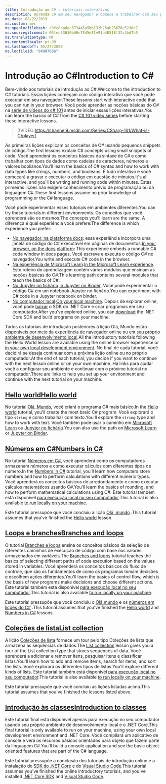 ```yaml
---
title: Introdução ao C# – tutoriais interativos
description: Aprenda C# em seu navegador e comece a trabalhar com seu próprio ambiente de desenvolvimento
ms.date: 08/22/2019
ms.custom: mvc
ms.openlocfilehash: c9fc8dadac373445a5bb132b25ab25676c5230c7
ms.sourcegitcommit: 03fec33630b46e78d5e81e91b40518f32c4bd7b5
ms.translationtype: MT
ms.contentlocale: pt-BR
ms.lasthandoff: 05/27/2020
ms.locfileid: "84007696"
---
```

# <a name="introduction-to-c"></a><span data-ttu-id="40ca7-103">Introdução ao C\#</span><span class="sxs-lookup"><span data-stu-id="40ca7-103">Introduction to C\#</span></span>

<span data-ttu-id="40ca7-104">Bem-vindo aos tutoriais de introdução ao C#.</span><span class="sxs-lookup"><span data-stu-id="40ca7-104">Welcome to the introduction to C# tutorials.</span></span> <span data-ttu-id="40ca7-105">Essas lições começam com código interativo que você pode executar em seu navegador.</span><span class="sxs-lookup"><span data-stu-id="40ca7-105">These lessons start with interactive code that you can run in your browser.</span></span> <span data-ttu-id="40ca7-106">Você pode aprender as noções básicas do C# na [série de vídeos do c# 101](https://aka.ms/dotnet3-csharp) antes de iniciar essas lições interativas.</span><span class="sxs-lookup"><span data-stu-id="40ca7-106">You can learn the basics of C# from the [C# 101 video series](https://aka.ms/dotnet3-csharp) before starting these interactive lessons.</span></span>

> [!VIDEO https://channel9.msdn.com/Series/CSharp-101/What-is-C/player]

<span data-ttu-id="40ca7-107">As primeiras lições explicam os conceitos de C# usando pequenos snippets de código.</span><span class="sxs-lookup"><span data-stu-id="40ca7-107">The first lessons explain C# concepts using small snippets of code.</span></span> <span data-ttu-id="40ca7-108">Você aprenderá os conceitos básicos da sintaxe de C# e como trabalhar com tipos de dados como cadeias de caracteres, números e valores boolianos.</span><span class="sxs-lookup"><span data-stu-id="40ca7-108">You'll learn the basics of C# syntax and how to work with data types like strings, numbers, and booleans.</span></span> <span data-ttu-id="40ca7-109">É tudo interativo e você começará a gravar e executar o código em questão de minutos.</span><span class="sxs-lookup"><span data-stu-id="40ca7-109">It's all interactive, and you'll be writing and running code within minutes.</span></span> <span data-ttu-id="40ca7-110">Estas primeiras lições não exigem conhecimento prévio de programação ou da linguagem C#.</span><span class="sxs-lookup"><span data-stu-id="40ca7-110">These first lessons assume no prior knowledge of programming or the C# language.</span></span>

<span data-ttu-id="40ca7-111">Você pode experimentar esses tutoriais em ambientes diferentes.</span><span class="sxs-lookup"><span data-stu-id="40ca7-111">You can try these tutorials in different environments.</span></span> <span data-ttu-id="40ca7-112">Os conceitos que você aprenderá são os mesmos.</span><span class="sxs-lookup"><span data-stu-id="40ca7-112">The concepts you'll learn are the same.</span></span> <span data-ttu-id="40ca7-113">A diferença é qual experiência você prefere:</span><span class="sxs-lookup"><span data-stu-id="40ca7-113">The difference is which experience you prefer:</span></span>

- <span data-ttu-id="40ca7-114">[No navegador, na plataforma docs](hello-world.yml): essa experiência incorpora uma janela de código do C# executável em páginas de documentos.</span><span class="sxs-lookup"><span data-stu-id="40ca7-114">[In your browser, on the docs platform](hello-world.yml): This experience embeds a runnable C# code window in docs pages.</span></span> <span data-ttu-id="40ca7-115">Você escreve e executa o código C# no navegador.</span><span class="sxs-lookup"><span data-stu-id="40ca7-115">You write and execute C# code in the browser.</span></span>
- <span data-ttu-id="40ca7-116">[Na experiência de Microsoft Learn](https://docs.microsoft.com/learn/paths/csharp-first-steps/).</span><span class="sxs-lookup"><span data-stu-id="40ca7-116">[In the Microsoft Learn experience](https://docs.microsoft.com/learn/paths/csharp-first-steps/).</span></span> <span data-ttu-id="40ca7-117">Este roteiro de aprendizagem contém vários módulos que ensinam as noções básicas do C#.</span><span class="sxs-lookup"><span data-stu-id="40ca7-117">This learning path contains several modules that teach the basics of C#.</span></span>
- <span data-ttu-id="40ca7-118">[No Jupyter no fichário](https://mybinder.org/v2/gh/dotnet/try-samples/master?filepath=hello-csharp%2Fhello-world.ipynb).</span><span class="sxs-lookup"><span data-stu-id="40ca7-118">[In Jupyter on Binder](https://mybinder.org/v2/gh/dotnet/try-samples/master?filepath=hello-csharp%2Fhello-world.ipynb).</span></span> <span data-ttu-id="40ca7-119">Você pode experimentar o código C# em um notebook Jupyter no fichário.</span><span class="sxs-lookup"><span data-stu-id="40ca7-119">You can experiment with C# code in a Jupyter notebook on binder.</span></span>
- <span data-ttu-id="40ca7-120">[No computador local](numbers-in-csharp-local.md).</span><span class="sxs-lookup"><span data-stu-id="40ca7-120">[On your local machine](numbers-in-csharp-local.md).</span></span> <span data-ttu-id="40ca7-121">Depois de explorar online, você pode [baixar](https://dotnet.microsoft.com/download) o SDK do .NET Core e criar programas em seu computador.</span><span class="sxs-lookup"><span data-stu-id="40ca7-121">After you've explored online, you can [download](https://dotnet.microsoft.com/download) the .NET Core SDK and build programs on your machine.</span></span>

<span data-ttu-id="40ca7-122">Todos os tutoriais de introdução posteriores à lição Olá, Mundo estão disponíveis por meio da experiência de navegador online ou [em seu próprio ambiente de desenvolvimento local](local-environment.md).</span><span class="sxs-lookup"><span data-stu-id="40ca7-122">All the introductory tutorials following the Hello World lesson are available using the online browser experience or [in your own local development environment](local-environment.md).</span></span> <span data-ttu-id="40ca7-123">No final de cada tutorial, você decidirá se deseja continuar com a próxima lição online ou no próprio computador.</span><span class="sxs-lookup"><span data-stu-id="40ca7-123">At the end of each tutorial, you decide if you want to continue with the next lesson online or on your own machine.</span></span> <span data-ttu-id="40ca7-124">Há links para ajudar você a configurar seu ambiente e continuar com o próximo tutorial no computador.</span><span class="sxs-lookup"><span data-stu-id="40ca7-124">There are links to help you set up your environment and continue with the next tutorial on your machine.</span></span>

## <a name="hello-world"></a>[<span data-ttu-id="40ca7-125">Hello world</span><span class="sxs-lookup"><span data-stu-id="40ca7-125">Hello world</span></span>](hello-world.yml)

<span data-ttu-id="40ca7-126">No tutorial [Olá, Mundo](hello-world.yml), você criará o programa C# mais básico.</span><span class="sxs-lookup"><span data-stu-id="40ca7-126">In the [Hello world](hello-world.yml) tutorial, you'll create the most basic C# program.</span></span> <span data-ttu-id="40ca7-127">Você explorará o tipo `string` e como trabalhar com texto.</span><span class="sxs-lookup"><span data-stu-id="40ca7-127">You'll explore the `string` type and how to work with text.</span></span> <span data-ttu-id="40ca7-128">Você também pode usar o caminho em [Microsoft Learn](https://docs.microsoft.com/learn/paths/csharp-first-steps/) ou [Jupyter no fichário](https://mybinder.org/v2/gh/dotnet/try-samples/master?filepath=hello-csharp%2Fhello-world.ipynb).</span><span class="sxs-lookup"><span data-stu-id="40ca7-128">You can also use the path on [Microsoft Learn](https://docs.microsoft.com/learn/paths/csharp-first-steps/) or [Jupyter on Binder](https://mybinder.org/v2/gh/dotnet/try-samples/master?filepath=hello-csharp%2Fhello-world.ipynb).</span></span>

## <a name="numbers-in-c"></a>[<span data-ttu-id="40ca7-129">Números em C#</span><span class="sxs-lookup"><span data-stu-id="40ca7-129">Numbers in C#</span></span>](numbers-in-csharp.yml)

<span data-ttu-id="40ca7-130">No tutorial [Números em C#](numbers-in-csharp.yml), você aprenderá como os computadores armazenam números e como executar cálculos com diferentes tipos de número.</span><span class="sxs-lookup"><span data-stu-id="40ca7-130">In the [Numbers in C#](numbers-in-csharp.yml) tutorial, you'll learn how computers store numbers and how to perform calculations with different numeric types.</span></span> <span data-ttu-id="40ca7-131">Você aprenderá os conceitos básicos de arredondamento e como executar cálculos matemáticos usando C#.</span><span class="sxs-lookup"><span data-stu-id="40ca7-131">You'll learn the basics of rounding, and how to perform mathematical calculations using C#.</span></span> <span data-ttu-id="40ca7-132">Este tutorial também está disponível [para execução local no seu computador](numbers-in-csharp-local.md).</span><span class="sxs-lookup"><span data-stu-id="40ca7-132">This tutorial is also available [to run locally on your machine](numbers-in-csharp-local.md).</span></span>

<span data-ttu-id="40ca7-133">Este tutorial pressupõe que você concluiu a lição [Olá, mundo](hello-world.yml) .</span><span class="sxs-lookup"><span data-stu-id="40ca7-133">This tutorial assumes that you've finished the [Hello world](hello-world.yml) lesson.</span></span>

## <a name="branches-and-loops"></a>[<span data-ttu-id="40ca7-134">Loops e branches</span><span class="sxs-lookup"><span data-stu-id="40ca7-134">Branches and loops</span></span>](branches-and-loops.yml)

<span data-ttu-id="40ca7-135">O tutorial [Branches e loops](branches-and-loops.yml) ensina os conceitos básicos da seleção de diferentes caminhos de execução de código com base nos valores armazenados em variáveis.</span><span class="sxs-lookup"><span data-stu-id="40ca7-135">The [Branches and loops](branches-and-loops.yml) tutorial teaches the basics of selecting different paths of code execution based on the values stored in variables.</span></span> <span data-ttu-id="40ca7-136">Você aprenderá os conceitos básicos do fluxo de controle, que são os fundamentos de como os programas tomam decisões e escolhem ações diferentes.</span><span class="sxs-lookup"><span data-stu-id="40ca7-136">You'll learn the basics of control flow, which is the basis of how programs make decisions and choose different actions.</span></span> <span data-ttu-id="40ca7-137">Este tutorial também está disponível [para execução local no seu computador](branches-and-loops-local.md).</span><span class="sxs-lookup"><span data-stu-id="40ca7-137">This tutorial is also available [to run locally on your machine](branches-and-loops-local.md).</span></span>

<span data-ttu-id="40ca7-138">Este tutorial pressupõe que você concluiu o [Olá mundo](hello-world.yml) e os [números em lições do C#](numbers-in-csharp.yml) .</span><span class="sxs-lookup"><span data-stu-id="40ca7-138">This tutorial assumes that you've finished the [Hello world](hello-world.yml) and [Numbers in C#](numbers-in-csharp.yml) lessons.</span></span>

## <a name="list-collection"></a>[<span data-ttu-id="40ca7-139">Coleções de lista</span><span class="sxs-lookup"><span data-stu-id="40ca7-139">List collection</span></span>](list-collection.yml)

<span data-ttu-id="40ca7-140">A lição [Coleções de lista](list-collection.yml) fornece um tour pelo tipo Coleções de lista que armazena as sequências de dados.</span><span class="sxs-lookup"><span data-stu-id="40ca7-140">The [List collection](list-collection.yml) lesson gives you a tour of the List collection type that stores sequences of data.</span></span> <span data-ttu-id="40ca7-141">Você aprenderá a adicionar e remover itens, pesquisar itens e classificar listas.</span><span class="sxs-lookup"><span data-stu-id="40ca7-141">You'll learn how to add and remove items, search for items, and sort the lists.</span></span> <span data-ttu-id="40ca7-142">Você explorará os diferentes tipos de listas.</span><span class="sxs-lookup"><span data-stu-id="40ca7-142">You'll explore different kinds of lists.</span></span> <span data-ttu-id="40ca7-143">Este tutorial também está disponível [para execução local no seu computador](arrays-and-collections.md).</span><span class="sxs-lookup"><span data-stu-id="40ca7-143">This tutorial is also available [to run locally on your machine](arrays-and-collections.md).</span></span>

<span data-ttu-id="40ca7-144">Este tutorial pressupõe que você concluiu as lições listadas acima.</span><span class="sxs-lookup"><span data-stu-id="40ca7-144">This tutorial assumes that you've finished the lessons listed above.</span></span>

## <a name="introduction-to-classes"></a>[<span data-ttu-id="40ca7-145">Introdução às classes</span><span class="sxs-lookup"><span data-stu-id="40ca7-145">Introduction to classes</span></span>](introduction-to-classes.md)

<span data-ttu-id="40ca7-146">Este tutorial final está disponível apenas para execução no seu computador usando seu próprio ambiente de desenvolvimento local e o .NET Core.</span><span class="sxs-lookup"><span data-stu-id="40ca7-146">This final tutorial is only available to run on your machine, using your own local development environment and .NET Core.</span></span>
<span data-ttu-id="40ca7-147">Você compilará um aplicativo de console e verá os recursos básicos orientados para objeto que fazem parte da linguagem C#.</span><span class="sxs-lookup"><span data-stu-id="40ca7-147">You'll build a console application and see the basic object-oriented features that are part of the C# language.</span></span>

<span data-ttu-id="40ca7-148">Este tutorial pressupõe a conclusão dos tutoriais de introdução online e a instalação do [SDK do .NET Core](https://dotnet.microsoft.com/download) e do [Visual Studio Code](https://code.visualstudio.com/).</span><span class="sxs-lookup"><span data-stu-id="40ca7-148">This tutorial assumes you've finished the online introductory tutorials, and you've installed [.NET Core SDK](https://dotnet.microsoft.com/download) and [Visual Studio Code](https://code.visualstudio.com/).</span></span>
